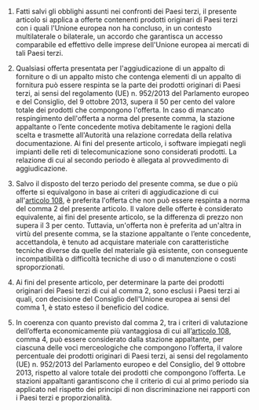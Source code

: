 1. Fatti salvi gli obblighi assunti nei confronti dei Paesi terzi, il presente articolo si applica a offerte contenenti prodotti originari di Paesi terzi con i quali l'Unione europea non ha concluso, in un contesto multilaterale o bilaterale, un accordo che garantisca un accesso comparabile ed effettivo delle imprese dell'Unione europea ai mercati di tali Paesi terzi.

2. Qualsiasi offerta presentata per l'aggiudicazione di un appalto di forniture o di un appalto misto che contenga elementi di un appalto di fornitura può essere respinta se la parte dei prodotti originari di Paesi terzi, ai sensi del regolamento (UE) n. 952/2013 del Parlamento europeo e del Consiglio, del 9 ottobre 2013, supera il 50 per cento del valore totale dei prodotti che compongono l'offerta. In caso di mancato respingimento dell'offerta a norma del presente comma, la stazione appaltante o l’ente concedente motiva debitamente le ragioni della scelta e trasmette all'Autorità una relazione corredata della relativa documentazione. Ai fini del presente articolo, i software impiegati negli impianti delle reti di telecomunicazione sono considerati prodotti. La relazione di cui al secondo periodo è allegata al provvedimento di aggiudicazione.

3. Salvo il disposto del terzo periodo del presente comma, se due o più offerte si equivalgono in base ai criteri di aggiudicazione di cui all'[articolo 108](/index.html?article=articolo-108&version=2), è preferita l'offerta che non può essere respinta a norma del comma 2 del presente articolo. Il valore delle offerte è considerato equivalente, ai fini del presente articolo, se la differenza di prezzo non supera il 3 per cento. Tuttavia, un'offerta non è preferita ad un'altra in virtù del presente comma, se la stazione appaltante o l’ente concedente, accettandola, è tenuto ad acquistare materiale con caratteristiche tecniche diverse da quelle del materiale già esistente, con conseguente incompatibilità o difficoltà tecniche di uso o di manutenzione o costi sproporzionati.

4. Ai fini del presente articolo, per determinare la parte dei prodotti originari dei Paesi terzi di cui al comma 2, sono esclusi i Paesi terzi ai quali, con decisione del Consiglio dell'Unione europea ai sensi del comma 1, è stato esteso il beneficio del codice.

5. In coerenza con quanto previsto dal comma 2, tra i criteri di valutazione dell’offerta economicamente più vantaggiosa di cui all’[articolo 108](/index.html?article=articolo-108&version=2), comma 4, può essere considerato dalla stazione appaltante, per ciascuna delle voci merceologiche che compongono l’offerta, il valore percentuale dei prodotti originari di Paesi terzi, ai sensi del regolamento (UE) n. 952/2013 del Parlamento europeo e del Consiglio, del 9 ottobre 2013, rispetto al valore totale dei prodotti che compongono l’offerta. Le stazioni appaltanti garantiscono che il criterio di cui al primo periodo sia applicato nel rispetto dei principi di non discriminazione nei rapporti con i Paesi terzi e proporzionalità.
